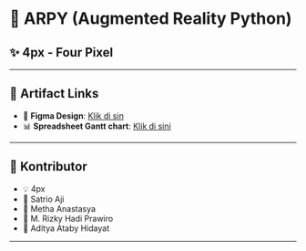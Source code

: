 # 🎯 ARPY (Augmented Reality Python)

## ✨ 4px - Four Pixel

---

## 🔗 Artifact Links

- 🎨 **Figma Design**: [Klik di sin](https://www.figma.com/design/gWKT7zBxwylaLBzschQVlQ/ARPY?node-id=0-1&t=uWamQoU1gd6bl1LK-1)
- 📊 **Spreadsheet Gantt chart**: [Klik di sini](https://docs.google.com/spreadsheets/d/1oQdrG_WEIawXh576PXIbAzzWUySZZHnDhO41yDDHOM8/edit?usp=sharing)

---
## 👥 Kontributor

- 💡 4px
- 📧 Satrio Aji
- 📧 Metha Anastasya
- 📧 M. Rizky Hadi Prawiro
- 📧 Aditya Ataby Hidayat
---
